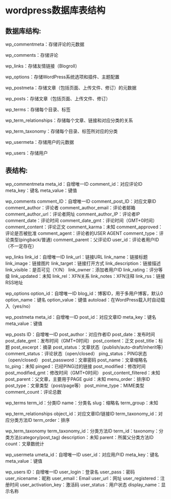 wordpress数据库表结构
=====================

数据库结构:
----------
wp_commentmeta：存储评论的元数据

wp_comments：存储评论

wp_links：存储友情链接（Blogroll）

wp_options：存储WordPress系统选项和插件、主题配置

wp_postmeta：存储文章（包括页面、上传文件、修订）的元数据

wp_posts：存储文章（包括页面、上传文件、修订）

wp_terms：存储每个目录、标签

wp_term_relationships：存储每个文章、链接和对应分类的关系

wp_term_taxonomy：存储每个目录、标签所对应的分类

wp_usermeta：存储用户的元数据

wp_users：存储用户


表结构:
----------
wp_commentmeta
	meta_id：自增唯一ID
	comment_id：对应评论ID
	meta_key：键名
	meta_value：键值



wp_comments
	comment_ID：自增唯一ID
	comment_post_ID：对应文章ID
	comment_author：评论者
	comment_author_email：评论者邮箱
	comment_author_url：评论者网址
	comment_author_IP：评论者IP
	comment_date：评论时间
	comment_date_gmt：评论时间（GMT+0时间）
	comment_content：评论正文
	comment_karma：未知
	comment_approved：评论是否被批准
	comment_agent：评论者的USER AGENT
	comment_type：评论类型(pingback/普通)
	comment_parent：父评论ID
	user_id：评论者用户ID（不一定存在）


wp_links
	link_id：自增唯一ID
	link_url：链接URL
	link_name：链接标题
	link_image：链接图片
	link_target：链接打开方式
	link_description：链接描述
	link_visible：是否可见（Y/N）
	link_owner：添加者用户ID
	link_rating：评分等级
	link_updated：未知
	link_rel：XFN关系
	link_notes：XFN注释
	link_rss：链接RSS地址


wp_options
	option_id：自增唯一ID
	blog_id：博客ID，用于多用户博客，默认0
	option_name：键名
	option_value：键值
	autoload：在WordPress载入时自动载入（yes/no）


wp_postmeta
	meta_id：自增唯一ID
	post_id：对应文章ID
	meta_key：键名
	meta_value：键值


wp_posts
	ID：自增唯一ID
	post_author：对应作者ID
	post_date：发布时间
	post_date_gmt：发布时间（GMT+0时间）
	post_content：正文
	post_title：标题
	post_excerpt：摘录
	post_status：文章状态（publish/auto-draft/inherit等）
	comment_status：评论状态（open/closed）
	ping_status：PING状态（open/closed）
	post_password：文章密码
	post_name：文章缩略名
	to_ping：未知
	pinged：已经PING过的链接
	post_modified：修改时间
	post_modified_gmt：修改时间（GMT+0时间）
	post_content_filtered：未知
	post_parent：父文章，主要用于PAGE
	guid：未知
	menu_order：排序ID
	post_type：文章类型（post/page等）
	post_mime_type：MIME类型
	comment_count：评论总数


wp_terms
	term_id：分类ID
	name：分类名
	slug：缩略名
	term_group：未知


wp_term_relationships
	object_id：对应文章ID/链接ID
	term_taxonomy_id：对应分类方法ID
	term_order：排序


wp_term_taxonomy
	term_taxonomy_id：分类方法ID
	term_id：taxonomy：分类方法(category/post_tag)
	description：未知
	parent：所属父分类方法ID
	count：文章数统计


wp_usermeta
	umeta_id：自增唯一ID
	user_id：对应用户ID
	meta_key：键名
	meta_value：键值


wp_users
	ID：自增唯一ID
	user_login：登录名
	user_pass：密码
	user_nicename：昵称
	user_email：Email
	user_url：网址
	user_registered：注册时间
	user_activation_key：激活码
	user_status：用户状态
	display_name：显示名称
